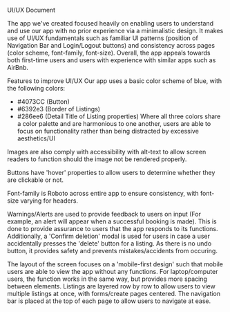 UI/UX Document

The app we've created focused heavily on enabling users to understand and use our app with no prior experience via a minimalistic design. It makes use of UI/UX fundamentals such as familiar UI patterns (position of Navigation Bar and Login/Logout buttons) and consistency across pages (color scheme, font-family, font-size). Overall, the app appeals towards both first-time users and users with experience with similar apps such as AirBnb.

Features to improve UI/UX
Our app uses a basic color scheme of blue, with the following colors:
- #4073CC (Button)
- #6392e3 (Border of Listings)
- #286ee6 (Detail Title of Listing properties)
Where all three colors share a color palette and are harmonious to one another, users are able to focus on functionality rather than being distracted by excessive aesthetics/UI

Images are also comply with accessibility with alt-text to allow screen readers to function should the image not be rendered properly.

Buttons have 'hover' properties to allow users to determine whether they are clickable or not. 

Font-family is Roboto across entire app to ensure consistency, with font-size varying for headers.

Warnings/Alerts are used to provide feedback to users on input (For example, an alert will appear when a successful booking is made). This is done to provide assurance to users that the app 
responds to its functions. Additionally, a 'Confirm deletion' modal is used for users in case a user accidentally presses the 'delete' button for a listing. As there is no undo button, 
it provides safety and prevents mistakes/accidents from occuring. 

The layout of the screen focuses on a 'mobile-first design' such that mobile users are able to view the app without any functions. For laptop/computer users, the function works in the same way, but provides more spacing between elements. Listings are layered row by row to allow users to view multiple listings at once, with forms/create pages centered. The navigation bar is placed at the top of each page to allow users to navigate at ease.
